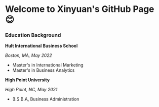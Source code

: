 # Welcome to Xinyuan's GitHub Page :blush:

### Education Background

**Hult International Business School**

_Boston, MA, May 2022_
- Master's in International Marketing 
- Master's in Business Analytics

**High Point University**

_High Point, NC, May 2021_
- B.S.B.A, Business Administration


<!---
XinyaunZhou/XinyaunZhou is a ✨ special ✨ repository because its `README.md` (this file) appears on your GitHub profile.
You can click the Preview link to take a look at your changes.
--->
